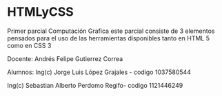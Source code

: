 # HTMLyCSS
Primer parcial Computación Grafica
este parcial consiste de 3 elementos pensados para
el uso de las herramientas disponibles tanto en 
HTML 5 como en CSS 3

Docente: Andrés Felipe Gutierrez Correa

Alumnos:
Ing(c) Jorge Luis López Grajales - codigo 1037580544

Ing(c) Sebastian Alberto Perdomo Regifo- codigo 1121446249
